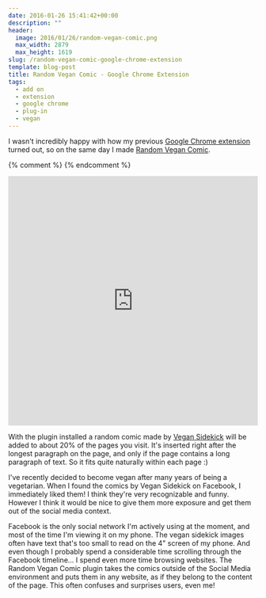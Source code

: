 ```yaml
---
date: 2016-01-26 15:41:42+00:00
description: ""
header:
  image: 2016/01/26/random-vegan-comic.png
  max_width: 2879
  max_height: 1619
slug: /random-vegan-comic-google-chrome-extension
template: blog-post
title: Random Vegan Comic - Google Chrome Extension
tags:
  - add on
  - extension
  - google chrome
  - plug-in
  - vegan
---
```


I wasn't incredibly happy with how my previous [Google Chrome extension](../brainwash-yourself-google-chrome-extension/) turned out, so on the same day I made [Random Vegan Comic](https://chrome.google.com/webstore/detail/random-vegan-comic/gmdoilbppphjcbndphaplgfakkmgiaog).

{% comment %} <!-- https://www.benmarshall.me/responsive-iframes/ --> {% endcomment %}

<style>
  [style*="--aspect-ratio"] > :first-child {
  width: 100%;
} 
@supports (--custom:property) {
  [style*="--aspect-ratio"] {
    position: relative;
  }
  [style*="--aspect-ratio"]::before {
    content: "";
    display: block;
    padding-bottom: calc(100% / (var(--aspect-ratio)));
  }  
  [style*="--aspect-ratio"] > :first-child {
    position: absolute;
    top: 0;
    left: 0;
    height: 100%;
  }  
}
</style>
<p style="--aspect-ratio: 1/1;"><iframe src="https://srv.debeer.it/random_vegan_image_demo/" width="400" height="400" scrolling="no" frameborder="0"></iframe></p>

With the plugin installed a random comic made by [Vegan Sidekick](http://vegansidekick.com) will be added to about 20% of the pages you visit. It's inserted right after the longest paragraph on the page, and only if the page contains a long paragraph of text. So it fits quite naturally within each page :)

I've recently decided to become vegan after many years of being a vegetarian. When I found the comics by Vegan Sidekick on Facebook, I immediately liked them! I think they're very recognizable and funny. However I think it would be nice to give them more exposure and get them out of the social media context.

Facebook is the only social network I'm actively using at the moment, and most of the time I'm viewing it on my phone. The vegan sidekick images often have text that's too small to read on the 4" screen of my phone. And even though I probably spend a considerable time scrolling through the Facebook timeline... I spend even more time browsing websites. The Random Vegan Comic plugin takes the comics outside of the Social Media environment and puts them in any website, as if they belong to the content of the page. This often confuses and surprises users, even me!
